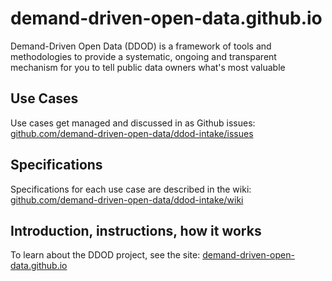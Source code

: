 # demand-driven-open-data.github.io
Demand-Driven Open Data (DDOD) is a framework of tools and methodologies to provide a systematic, ongoing and transparent mechanism for you to tell public data owners what's most valuable

## Use Cases
Use cases get managed and discussed in as Github issues: [github.com/demand-driven-open-data/ddod-intake/issues](https://github.com/demand-driven-open-data/ddod-intake/issues)


## Specifications

Specifications for each use case are described in the wiki: [github.com/demand-driven-open-data/ddod-intake/wiki](https://github.com/demand-driven-open-data/ddod-intake/wiki)


## Introduction, instructions, how it works

To learn about the DDOD project, see the site: [demand-driven-open-data.github.io](http://demand-driven-open-data.github.io/)

